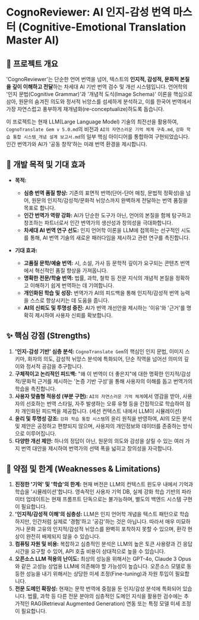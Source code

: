 # CognoReviewer: AI 인지-감성 번역 마스터 (Cognitive-Emotional Translation Master AI)

## 🌟 프로젝트 개요

'CognoReviewer'는 단순한 언어 번역을 넘어, 텍스트의 **인지적, 감성적, 문화적 본질을 깊이 이해하고 전달**하는 차세대 AI 기반 번역 검수 및 개선 시스템입니다. 언어학의 '인지 문법(Cognitive Grammar)'과 '개념적 도식(Image Schema)' 이론을 핵심으로 삼아, 원문의 숨겨진 의도와 정서적 뉘앙스를 섬세하게 분석하고, 이를 한국어 번역에서 가장 자연스럽고 풍부하게 재개념화(re-conceptualize)하도록 돕습니다.

이 프로젝트는 현재 LLM(Large Language Model) 기술의 최전선을 활용하여, `CognoTranslate Gem v 5.0.md`의 비전과 `AI의 자연스러운 기억 체계 구축.md`, `강화 학습 통합 시스템_개념 설계 보고서.md`의 일부 핵심 아이디어를 통합하여 구현되었습니다. 인간 번역가와 AI가 '공동 창작'하는 미래 번역 환경을 제시합니다.

## 🎯 개발 목적 및 기대 효과

* **목적:**
    * **심층 번역 품질 향상:** 기존의 표면적 번역(단어-단어 매칭, 문법적 정확성)을 넘어, 원문의 인지적/감성적/문화적 뉘앙스까지 완벽하게 전달하는 번역 품질을 목표로 합니다.
    * **인간 번역가 역량 강화:** AI가 단순한 도구가 아닌, 언어의 본질을 함께 탐구하고 창조하는 파트너로서 인간 번역가의 생산성과 창의성을 극대화합니다.
    * **차세대 AI 번역 연구 선도:** 인지 언어학 이론을 LLM에 접목하는 선구적인 시도를 통해, AI 번역 기술의 새로운 패러다임을 제시하고 관련 연구를 촉진합니다.

* **기대 효과:**
    * **고품질 문학/예술 번역:** 시, 소설, 가사 등 문학적 깊이가 요구되는 콘텐츠 번역에서 혁신적인 품질 향상을 가져옵니다.
    * **명확한 전문/학술 번역:** 법률, 과학, 철학 등 전문 지식의 개념적 본질을 정확하고 이해하기 쉽게 번역하는 데 기여합니다.
    * **개인화된 학습 및 성장:** 번역가가 AI의 피드백을 통해 인지적/감성적 번역 능력을 스스로 향상시키는 데 도움을 줍니다.
    * **AI의 신뢰도 및 투명성 증진:** AI가 번역 개선안을 제시하는 '이유'와 '근거'를 명확히 제시하여 사용자 신뢰를 확보합니다.

## ✨ 핵심 강점 (Strengths)

1.  **'인지-감성 기반' 심층 분석:** `CognoTranslate Gem`의 핵심인 인지 문법, 이미지 스키마, 화자의 의도, 감성적 뉘앙스 분석에 특화되어, 단순 직역을 넘어선 의미의 깊이와 정서적 공감을 추구합니다.
2.  **구체적이고 논리적인 피드백:** "왜 이 번역이 더 좋은지"에 대한 명확한 인지적/감성적/문화적 근거를 제시하는 '논증 기반 구성'을 통해 사용자의 이해를 돕고 번역가의 학습을 촉진합니다.
3.  **사용자 맞춤형 적응성 (부분 구현):** `AI의 자연스러운 기억 체계`에서 영감을 받아, 사용자의 선호하는 번역 스타일, 자주 발생하는 오류 유형 등을 간접적으로 학습하여 점차 개인화된 피드백을 제공합니다. (세션 컨텍스트 내에서 LLM이 시뮬레이션)
4.  **윤리 및 투명성 강조:** `강화 학습 통합 시스템`의 윤리 원칙을 반영하여, AI의 모든 분석 및 제안은 공정하고 편향되지 않으며, 사용자의 개인정보와 데이터를 존중하는 방식으로 이루어집니다.
5.  **다양한 개선 제안:** 하나의 정답이 아닌, 원문의 의도와 감성을 살릴 수 있는 여러 가지 번역 대안을 제시하여 번역가의 선택 폭을 넓히고 창의성을 자극합니다.

## 🚧 약점 및 한계 (Weaknesses & Limitations)

1.  **진정한 '기억' 및 '학습'의 한계:** 현재 버전은 LLM의 컨텍스트 윈도우 내에서 기억과 학습을 '시뮬레이션'합니다. 영속적인 사용자 기억 DB, 실제 강화 학습 기반의 파라미터 업데이트는 현재 프롬프트 단독으로는 불가능하며, 별도의 백엔드 시스템 구현이 필요합니다.
2.  **'인지적/감성적 이해'의 심층성:** LLM은 인지 언어학 개념을 텍스트 패턴으로 학습하지만, 인간처럼 실제로 '경험'하고 '공감'하는 것은 아닙니다. 따라서 매우 미묘하거나 문화 고유의 인지적/감성적 뉘앙스를 완벽히 포착하지 못할 수 있으며, 환각 현상이 완전히 배제되지 않을 수 있습니다.
3.  **컴퓨팅 자원 및 비용:** 복잡하고 심층적인 분석은 LLM의 높은 토큰 사용량과 긴 응답 시간을 요구할 수 있어, API 호출 비용이 상대적으로 높을 수 있습니다.
4.  **오픈소스 LLM 적용의 난이도:** 최상의 성능을 위해서는 GPT-4o, Claude 3 Opus와 같은 고성능 상업용 LLM에 의존해야 할 가능성이 높습니다. 오픈소스 모델로 동등한 성능을 내기 위해서는 상당한 미세 조정(Fine-tuning)과 자원 투입이 필요합니다.
5.  **전문 도메인 확장성:** 현재는 문학 번역에 중점을 둔 인지/감성 분석에 특화되어 있습니다. 법률, 과학 등 다른 전문 분야의 심층적인 도메인 지식을 활용한 검수에는 추가적인 RAG(Retrieval Augmented Generation) 연동 또는 특정 모델 미세 조정이 필요합니다.

